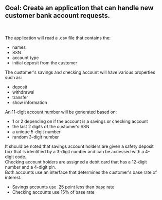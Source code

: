 ## Goal: Create an application that can handle new customer bank account requests.

<br>
<br>
The application will read a .csv file that contains the:

- names
- SSN
- account type
- initial deposit from the customer

The customer's savings and checking account will have various properties such as:

- deposit
- withdrawal
- transfer
- show information

An 11-digit account number will be generated based on:

- 1 or 2 depending on if the account is a savings or checking account
- the last 2 digits of the customer's SSN
- a unique 5-digit number
- random 3-digit number

It should be noted that savings account holders are given a safety deposit box that is identified by a 3-digit number and can be accessed with a 4-digit code.<br>Checking account holders are assigned a debit card that has a 12-digit number and a 4-digit pin.<br>Both accounts use an interface that determines the customer's base rate of interest.

- Savings accounts use .25 point less than base rate
- Checking accounts use 15% of base rate
